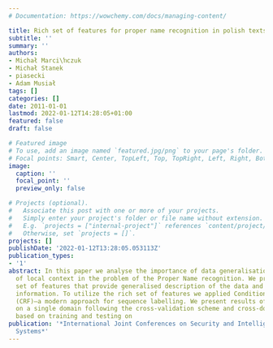 ```yaml
---
# Documentation: https://wowchemy.com/docs/managing-content/

title: Rich set of features for proper name recognition in polish texts
subtitle: ''
summary: ''
authors:
- Michał Marci\ŉczuk
- Michał Stanek
- piasecki
- Adam Musiał
tags: []
categories: []
date: 2011-01-01
lastmod: 2022-01-12T14:28:05+01:00
featured: false
draft: false

# Featured image
# To use, add an image named `featured.jpg/png` to your page's folder.
# Focal points: Smart, Center, TopLeft, Top, TopRight, Left, Right, BottomLeft, Bottom, BottomRight.
image:
  caption: ''
  focal_point: ''
  preview_only: false

# Projects (optional).
#   Associate this post with one or more of your projects.
#   Simply enter your project's folder or file name without extension.
#   E.g. `projects = ["internal-project"]` references `content/project/deep-learning/index.md`.
#   Otherwise, set `projects = []`.
projects: []
publishDate: '2022-01-12T13:28:05.053113Z'
publication_types:
- '1'
abstract: In this paper we analyse the importance of data generalisation and usage
  of local context in the problem of the Proper Name recognition. We present an extended
  set of features that provide generalised description of the data and encode linguistic
  information. To utilize the rich set of features we applied Conditional Random Fields
  (CRF)—a modern approach for sequence labelling. We present results of the evaluation
  on a single domain following the cross-validation scheme and cross-domain evaluation
  based on training and testing on
publication: '*International Joint Conferences on Security and Intelligent Information
  Systems*'
---
```

